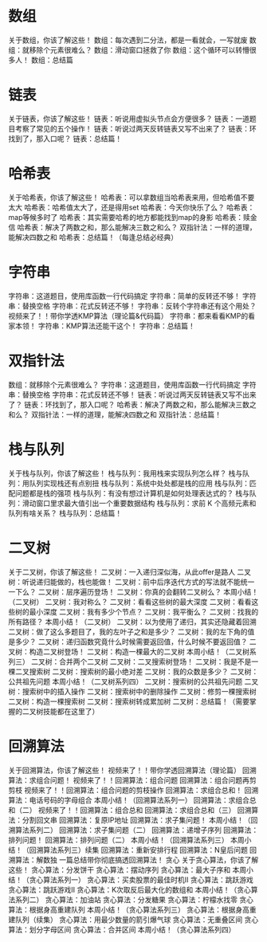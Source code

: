 # 数组 
关于数组，你该了解这些！
数组：每次遇到二分法，都是一看就会，一写就废
数组：就移除个元素很难么？
数组：滑动窗口拯救了你
数组：这个循环可以转懵很多人！
数组：总结篇
# 链表
关于链表，你该了解这些！
链表：听说用虚拟头节点会方便很多？
链表：一道题目考察了常见的五个操作！
链表：听说过两天反转链表又写不出来了？
链表：环找到了，那入口呢？
链表：总结篇！
# 哈希表
关于哈希表，你该了解这些！
哈希表：可以拿数组当哈希表来用，但哈希值不要太大
哈希表：哈希值太大了，还是得用set
哈希表：今天你快乐了么？
哈希表：map等候多时了
哈希表：其实需要哈希的地方都能找到map的身影
哈希表：赎金信
哈希表：解决了两数之和，那么能解决三数之和么？
双指针法：一样的道理，能解决四数之和
哈希表：总结篇！（每逢总结必经典）
# 字符串
字符串：这道题目，使用库函数一行代码搞定
字符串：简单的反转还不够！
字符串：替换空格
字符串：花式反转还不够！
字符串：反转个字符串还有这个用处？
视频来了！！带你学透KMP算法（理论篇&代码篇）
字符串：都来看看KMP的看家本领！
字符串：KMP算法还能干这个！
字符串：总结篇！
# 双指针法
数组：就移除个元素很难么？
字符串：这道题目，使用库函数一行代码搞定
字符串：替换空格
字符串：花式反转还不够！
链表：听说过两天反转链表又写不出来了？
链表：环找到了，那入口呢？
哈希表：解决了两数之和，那么能解决三数之和么？
双指针法：一样的道理，能解决四数之和
双指针法：总结篇！
# 栈与队列
关于栈与队列，你该了解这些！
栈与队列：我用栈来实现队列怎么样？
栈与队列：用队列实现栈还有点别扭
栈与队列：系统中处处都是栈的应用
栈与队列：匹配问题都是栈的强项
栈与队列：有没有想过计算机是如何处理表达式的？
栈与队列：滑动窗口里求最大值引出一个重要数据结构
栈与队列：求前 K 个高频元素和队列有啥关系？
栈与队列：总结篇！
# 二叉树
关于二叉树，你该了解这些！
二叉树：一入递归深似海，从此offer是路人
二叉树：听说递归能做的，栈也能做！
二叉树：前中后序迭代方式的写法就不能统一一下么？
二叉树：层序遍历登场！
二叉树：你真的会翻转二叉树么？
本周小结！（二叉树）
二叉树：我对称么？
二叉树：看看这些树的最大深度
二叉树：看看这些树的最小深度
二叉树：我有多少个节点？
二叉树：我平衡么？
二叉树：找我的所有路径？
本周小结！（二叉树）
二叉树：以为使用了递归，其实还隐藏着回溯
二叉树：做了这么多题目了，我的左叶子之和是多少？
二叉树：我的左下角的值是多少？
二叉树：递归函数究竟什么时候需要返回值，什么时候不要返回值？
二叉树：构造二叉树登场！
二叉树：构造一棵最大的二叉树
本周小结！（二叉树系列三）
二叉树：合并两个二叉树
二叉树：二叉搜索树登场！
二叉树：我是不是一棵二叉搜索树
二叉树：搜索树的最小绝对差
二叉树：我的众数是多少？
二叉树：公共祖先问题
本周小结！（二叉树系列四）
二叉树：搜索树的公共祖先问题
二叉树：搜索树中的插入操作
二叉树：搜索树中的删除操作
二叉树：修剪一棵搜索树
二叉树：构造一棵搜索树
二叉树：搜索树转成累加树
二叉树：总结篇！（需要掌握的二叉树技能都在这里了）
# 回溯算法
关于回溯算法，你该了解这些！
视频来了！！带你学透回溯算法（理论篇）
回溯算法：求组合问题！
视频来了！！回溯算法：组合问题
回溯算法：组合问题再剪剪枝
视频来了！！回溯算法：组合问题的剪枝操作
回溯算法：求组合总和！
回溯算法：电话号码的字母组合
本周小结！（回溯算法系列一）
回溯算法：求组合总和（二）
视频来了！！回溯算法：组合总和
回溯算法：求组合总和（三）
回溯算法：分割回文串
回溯算法：复原IP地址
回溯算法：求子集问题！
本周小结！（回溯算法系列二）
回溯算法：求子集问题（二）
回溯算法：递增子序列
回溯算法：排列问题！
回溯算法：排列问题（二）
本周小结！（回溯算法系列三）
本周小结！（回溯算法系列三）续集
回溯算法：重新安排行程
回溯算法：N皇后问题
回溯算法：解数独
一篇总结带你彻底搞透回溯算法！
贪心
关于贪心算法，你该了解这些！
贪心算法：分发饼干
贪心算法：摆动序列
贪心算法：最大子序和
本周小结！（贪心算法系列一）
贪心算法：买卖股票的最佳时机II
贪心算法：跳跃游戏
贪心算法：跳跃游戏II
贪心算法：K次取反后最大化的数组和
本周小结！（贪心算法系列二）
贪心算法：加油站
贪心算法：分发糖果
贪心算法：柠檬水找零
贪心算法：根据身高重建队列
本周小结！（贪心算法系列三）
贪心算法：根据身高重建队列（续集）
贪心算法：用最少数量的箭引爆气球
贪心算法：无重叠区间
贪心算法：划分字母区间
贪心算法：合并区间
本周小结！（贪心算法系列四）